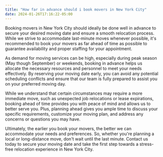 ```yaml
---
title: "How far in advance should i book movers in New York City"
date: 2024-01-26T17:16:22-05:00
---
```


Booking movers in New York City should ideally be done well in advance to secure your desired moving date and ensure a smooth relocation process. While we strive to accommodate last-minute moves whenever possible, it's recommended to book your movers as far ahead of time as possible to guarantee availability and proper staffing for your appointment.

As demand for moving services can be high, especially during peak season (May though September) or weekends, booking in advance helps us allocate the necessary resources and personnel to meet your needs effectively. By reserving your moving date early, you can avoid any potential scheduling conflicts and ensure that our team is fully prepared to assist you on your preferred moving day.

While we understand that certain circumstances may require a more immediate move, such as unexpected job relocations or lease expirations, booking ahead of time provides you with peace of mind and allows us to better serve you. Plus, planning ahead gives you ample time to discuss your specific requirements, customize your moving plan, and address any concerns or questions you may have.

Ultimately, the earlier you book your movers, the better we can accommodate your needs and preferences. So, whether you're planning a local or long-distance move, don't wait until the last minute. Contact us today to secure your moving date and take the first step towards a stress-free relocation experience in New York City.





